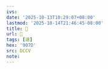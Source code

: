 ```yaml
---
ivs:
date: '2025-10-13T10:29:07+08:00'
lastmod: '2025-10-14T21:46:45-08:00'
title: 􂃁
url: 􂃁
tags: [遽]
hex: '907D'
src: DCCV
note:
---
```

